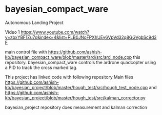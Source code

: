 # bayesian_compact_ware

Autonomous Landing Project 

Video 
1 https://www.youtube.com/watch?v=zbxYBF1Zu7o&index=4&list=PLB0JNoFPXhUEy6VpVd32q8GGVgbSc9d3F

main control file with https://github.com/ashish-kb/bayesian_compact_ware/blob/master/ard/src/ard_node.cpp this repository. 
bayesian_compact_ware controls the ardrone quadcopter using a PID to track the cross marked tag.


This project has linked code with following repository
Main files https://github.com/ashish-kb/bayesian_project/blob/master/hough_test/src/hough_test_node.cpp 
and https://github.com/ashish-kb/bayesian_project/blob/master/hough_test/src/kalman_corrector.py

bayesian_project repository  does measurement and kalman correction
